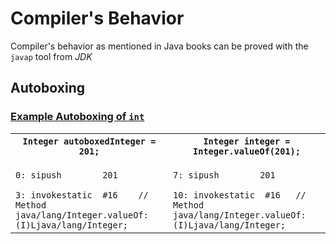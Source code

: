 # Compiler's Behavior
Compiler's behavior as mentioned in Java books can be proved with the `javap` tool from *JDK*
## Autoboxing
### [Example Autoboxing of `int`]()
<table style="code {display: block; white-space: pre-wrap}">
	<col width="50%">
  	<col width="50%">
	<tr>
		<th><code>Integer autoboxedInteger = 201;</code></th>		
		<th><code>Integer integer = Integer.valueOf(201);</code></th>
	</tr>
	<tr>
		<td>
<code>
0: sipush        201<br />
3: invokestatic  #16	// Method java/lang/Integer.valueOf:(I)Ljava/lang/Integer;
</code>
		</td>	
		<td>
<code>
7: sipush        201<br />
10: invokestatic  #16	// Method java/lang/Integer.valueOf:(I)Ljava/lang/Integer;
</code>
		</td>
	</tr>
</table>






